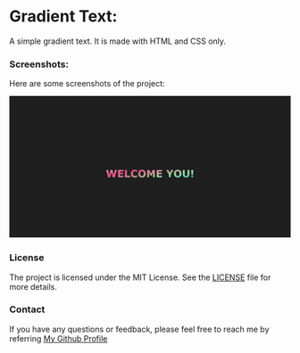 # Gradient Text:

A simple gradient text. 
It is made with HTML and CSS only.

### Screenshots:
Here are some screenshots of the project:

![Screenshot 1](./screenshots/screen1.jpg)

### License

The project is licensed under the MIT License. See the [LICENSE](./LICENSE) file for more details.

### Contact

If you have any questions or feedback, please feel free to reach me by referring [My Github Profile](https://github.com/ag-sanjjeev/)

